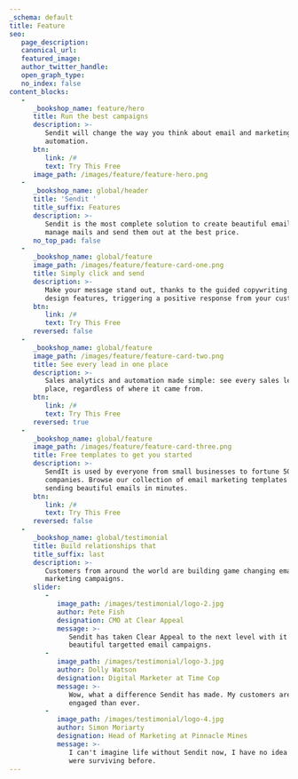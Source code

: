```yaml
---
_schema: default
title: Feature
seo:
   page_description:
   canonical_url:
   featured_image:
   author_twitter_handle:
   open_graph_type:
   no_index: false
content_blocks:
   -
      _bookshop_name: feature/hero
      title: Run the best campaigns
      description: >-
         Sendit will change the way you think about email and marketing
         automation.
      btn:
         link: /#
         text: Try This Free
      image_path: /images/feature/feature-hero.png
   -
      _bookshop_name: global/header
      title: 'Sendit '
      title_suffix: Features
      description: >-
         Sendit is the most complete solution to create beautiful email designs,
         manage mails and send them out at the best price.
      no_top_pad: false
   -
      _bookshop_name: global/feature
      image_path: /images/feature/feature-card-one.png
      title: Simply click and send
      description: >-
         Make your message stand out, thanks to the guided copywriting and
         design features, triggering a positive response from your customers.
      btn:
         link: /#
         text: Try This Free
      reversed: false
   -
      _bookshop_name: global/feature
      image_path: /images/feature/feature-card-two.png
      title: See every lead in one place
      description: >-
         Sales analytics and automation made simple: see every sales lead in one
         place, regardless of where it came from.
      btn:
         link: /#
         text: Try This Free
      reversed: true
   -
      _bookshop_name: global/feature
      image_path: /images/feature/feature-card-three.png
      title: Free templates to get you started
      description: >-
         SendIt is used by everyone from small businesses to fortune 500
         companies. Browse our collection of email marketing templates and start
         sending beautiful emails in minutes.
      btn:
         link: /#
         text: Try This Free
      reversed: false
   -
      _bookshop_name: global/testimonial
      title: Build relationships that
      title_suffix: last
      description: >-
         Customers from around the world are building game changing email
         marketing campaigns.
      slider:
         -
            image_path: /images/testimonial/logo-2.jpg
            author: Pete Fish
            designation: CMO at Clear Appeal
            message: >-
               Sendit has taken Clear Appeal to the next level with it's
               beautiful targetted email campaigns.
         -
            image_path: /images/testimonial/logo-3.jpg
            author: Dolly Watson
            designation: Digital Marketer at Time Cop
            message: >-
               Wow, what a difference Sendit has made. My customers are more
               engaged than ever.
         -
            image_path: /images/testimonial/logo-4.jpg
            author: Simon Moriarty
            designation: Head of Marketing at Pinnacle Mines
            message: >-
               I can't imagine life without Sendit now, I have no idea how we
               were surviving before.
---
```

